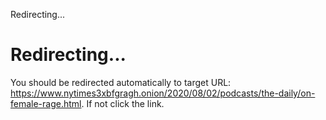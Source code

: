Redirecting...

# Redirecting...

You should be redirected automatically to target URL:
<https://www.nytimes3xbfgragh.onion/2020/08/02/podcasts/the-daily/on-female-rage.html>.
If not click the link.
